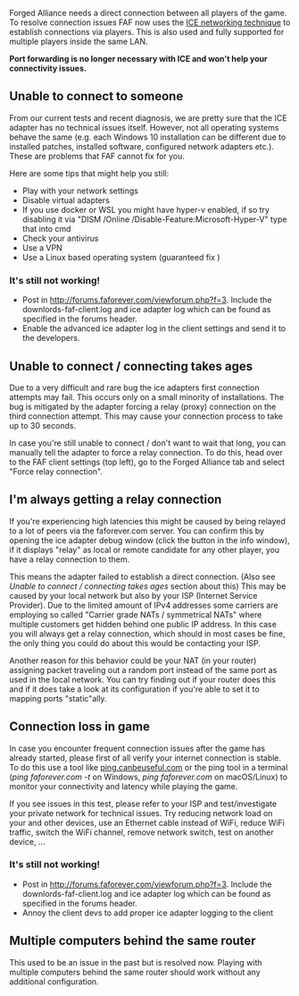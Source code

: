 Forged Alliance needs a direct connection between all players of the
game. To resolve connection issues FAF now uses the [ICE networking
technique](https://en.wikipedia.org/wiki/Interactive_Connectivity_Establishment)
to establish connections via players. This is also used and fully
supported for multiple players inside the same LAN.

**Port forwarding is no longer necessary with ICE and won't help your
connectivity issues.**

## Unable to connect to someone

From our current tests and recent diagnosis, we are pretty sure that the
ICE adapter has no technical issues itself. However, not all operating
systems behave the same (e.g. each Windows 10 installation can be
different due to installed patches, installed software, configured
network adapters etc.). These are problems that FAF cannot fix for you.

Here are some tips that might help you still:

-   Play with your network settings
-   Disable virtual adapters
-   If you use docker or WSL you might have hyper-v enabled, if so try
    disabling it via "DISM /Online /Disable-Feature:Microsoft-Hyper-V"
    type that into cmd
-   Check your antivirus
-   Use a VPN
-   Use a Linux based operating system (guaranteed fix )

### It's still not working!

-   Post in <http://forums.faforever.com/viewforum.php?f=3>. Include the
    downlords-faf-client.log and ice adapter log which can be found as
    specified in the forums header.
-   Enable the advanced ice adapter log in the client settings and send
    it to the developers.

## Unable to connect / connecting takes ages

Due to a very difficult and rare bug the ice adapters first connection
attempts may fail. This occurs only on a small minority of
installations. The bug is mitigated by the adapter forcing a relay
(proxy) connection on the third connection attempt. This may cause your
connection process to take up to 30 seconds.

In case you're still unable to connect / don't want to wait that long,
you can manually tell the adapter to force a relay connection. To do
this, head over to the FAF client settings (top left), go to the Forged
Alliance tab and select "Force relay connection".

## I'm always getting a relay connection

If you're experiencing high latencies this might be caused by being
relayed to a lot of peers via the faforever.com server. You can confirm
this by opening the ice adapter debug window (click the button in the
info window), if it displays "relay" as local or remote candidate for
any other player, you have a relay connection to them.

This means the adapter failed to establish a direct connection. (Also
see *Unable to connect / connecting takes ages* section about this) This
may be caused by your local network but also by your ISP (Internet
Service Provider). Due to the limited amount of IPv4 addresses some
carriers are employing so called "Carrier grade NATs / symmetrical NATs"
where multiple customers get hidden behind one public IP address. In
this case you will always get a relay connection, which should in most
cases be fine, the only thing you could do about this would be
contacting your ISP.

Another reason for this behavior could be your NAT (in your router)
assigning packet traveling out a random port instead of the same port as
used in the local network. You can try finding out if your router does
this and if it does take a look at its configuration if you're able to
set it to mapping ports "static"ally.

## Connection loss in game

In case you encounter frequent connection issues after the game has
already started, please first of all verify your internet connection is
stable. To do this use a tool like
[ping.canbeuseful.com](https://ping.canbeuseful.com) or the ping tool in
a terminal (*ping faforever.com -t* on Windows, *ping faforever.com* on
macOS/Linux) to monitor your connectivity and latency while playing the
game.

If you see issues in this test, please refer to your ISP and
test/investigate your private network for technical issues. Try reducing
network load on your and other devices, use an Ethernet cable instead of
WiFi, reduce WiFi traffic, switch the WiFi channel, remove network
switch, test on another device, ...

### It's still not working!

-   Post in <http://forums.faforever.com/viewforum.php?f=3>. Include the
    downlords-faf-client.log and ice adapter log which can be found as
    specified in the forums header.
-   Annoy the client devs to add proper ice adapter logging to the
    client

## Multiple computers behind the same router

This used to be an issue in the past but is resolved now. Playing with
multiple computers behind the same router should work without any
additional configuration.
